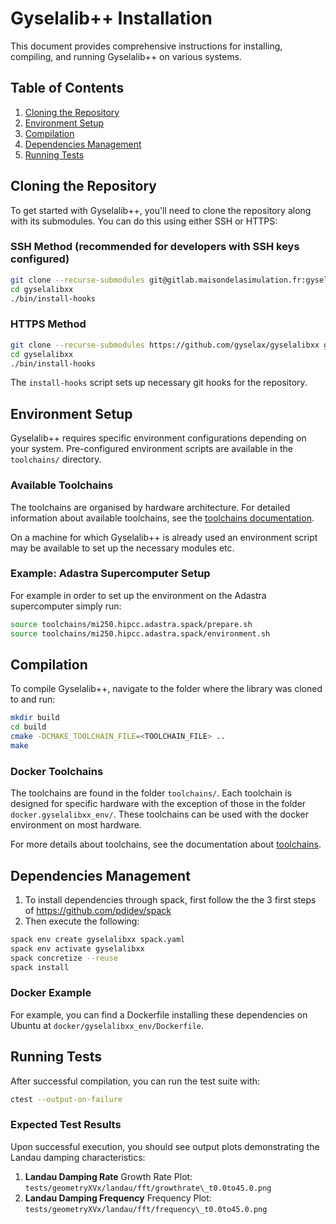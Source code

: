 # Gyselalib++ Installation

This document provides comprehensive instructions for installing, compiling, and running Gyselalib++ on various systems.

## Table of Contents

1. [Cloning the Repository](#cloning-the-repository)
2. [Environment Setup](#environment-setup)
3. [Compilation](#compilation)
4. [Dependencies Management](#dependencies-management)
5. [Running Tests](#running-tests)

## Cloning the Repository

To get started with Gyselalib++, you'll need to clone the repository along with its submodules. You can do this using either SSH or HTTPS:

### SSH Method (recommended for developers with SSH keys configured)

```bash
git clone --recurse-submodules git@gitlab.maisondelasimulation.fr:gysela-developpers/gyselalibxx.git gyselalibxx
cd gyselalibxx
./bin/install-hooks
```

### HTTPS Method

```bash
git clone --recurse-submodules https://github.com/gyselax/gyselalibxx gyselalibxx
cd gyselalibxx
./bin/install-hooks
```

The `install-hooks` script sets up necessary git hooks for the repository.

## Environment Setup

Gyselalib++ requires specific environment configurations depending on your system. Pre-configured environment scripts are available in the `toolchains/` directory.

### Available Toolchains

The toolchains are organised by hardware architecture. For detailed information about available toolchains, see the [toolchains documentation](../../toolchains/README.md).

On a machine for which Gyselalib++ is already used an environment script may be available to set up the necessary modules etc.

### Example: Adastra Supercomputer Setup

For example in order to set up the environment on the Adastra supercomputer simply run:

```bash
source toolchains/mi250.hipcc.adastra.spack/prepare.sh
source toolchains/mi250.hipcc.adastra.spack/environment.sh
```

## Compilation

To compile Gyselalib++, navigate to the folder where the library was cloned to and run:

```bash
mkdir build
cd build
cmake -DCMAKE_TOOLCHAIN_FILE=<TOOLCHAIN_FILE> ..
make
```

### Docker Toolchains

The toolchains are found in the folder `toolchains/`. Each toolchain is designed for specific hardware with the exception of those in the folder `docker.gyselalibxx_env/`. These toolchains can be used with the docker environment on most hardware.

For more details about toolchains, see the documentation about [toolchains](../../toolchains/README.md).

## Dependencies Management

1. To install dependencies through spack, first follow the the 3 first steps of
<https://github.com/pdidev/spack>
2. Then execute the following:

```sh
spack env create gyselalibxx spack.yaml
spack env activate gyselalibxx
spack concretize --reuse
spack install
```

### Docker Example

For example, you can find a Dockerfile installing these dependencies on Ubuntu at
`docker/gyselalibxx_env/Dockerfile`.

## Running Tests

After successful compilation, you can run the test suite with:

```bash
ctest --output-on-failure
```

### Expected Test Results

Upon successful execution, you should see output plots demonstrating the Landau damping characteristics:

1. **Landau Damping Rate**
    Growth Rate Plot: `tests/geometryXVx/landau/fft/growthrate\_t0.0to45.0.png`
2. **Landau Damping Frequency**
    Frequency Plot: `tests/geometryXVx/landau/fft/frequency\_t0.0to45.0.png`
